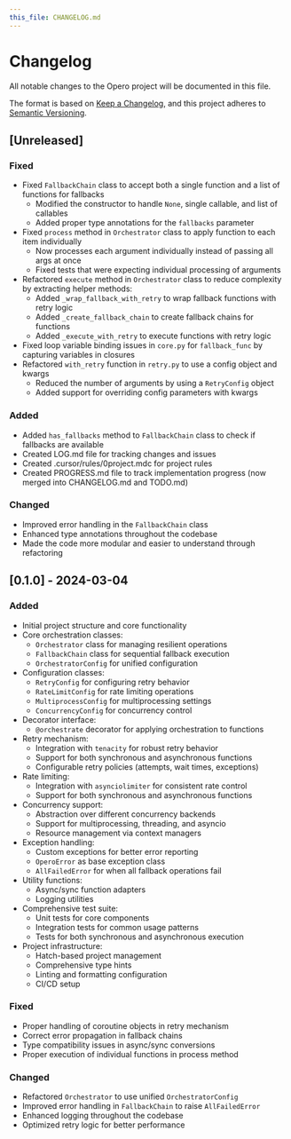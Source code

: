 ```yaml
---
this_file: CHANGELOG.md
---
```


# Changelog

All notable changes to the Opero project will be documented in this file.

The format is based on [Keep a Changelog](https://keepachangelog.com/en/1.0.0/),
and this project adheres to [Semantic Versioning](https://semver.org/spec/v2.0.0.html).

## [Unreleased]

### Fixed
- Fixed `FallbackChain` class to accept both a single function and a list of functions for fallbacks
  - Modified the constructor to handle `None`, single callable, and list of callables
  - Added proper type annotations for the `fallbacks` parameter
- Fixed `process` method in `Orchestrator` class to apply function to each item individually
  - Now processes each argument individually instead of passing all args at once
  - Fixed tests that were expecting individual processing of arguments
- Refactored `execute` method in `Orchestrator` class to reduce complexity by extracting helper methods:
  - Added `_wrap_fallback_with_retry` to wrap fallback functions with retry logic
  - Added `_create_fallback_chain` to create fallback chains for functions
  - Added `_execute_with_retry` to execute functions with retry logic
- Fixed loop variable binding issues in `core.py` for `fallback_func` by capturing variables in closures
- Refactored `with_retry` function in `retry.py` to use a config object and kwargs
  - Reduced the number of arguments by using a `RetryConfig` object
  - Added support for overriding config parameters with kwargs

### Added
- Added `has_fallbacks` method to `FallbackChain` class to check if fallbacks are available
- Created LOG.md file for tracking changes and issues
- Created .cursor/rules/0project.mdc for project rules
- Created PROGRESS.md file to track implementation progress (now merged into CHANGELOG.md and TODO.md)

### Changed
- Improved error handling in the `FallbackChain` class
- Enhanced type annotations throughout the codebase
- Made the code more modular and easier to understand through refactoring

## [0.1.0] - 2024-03-04

### Added

- Initial project structure and core functionality
- Core orchestration classes:
  - `Orchestrator` class for managing resilient operations
  - `FallbackChain` class for sequential fallback execution
  - `OrchestratorConfig` for unified configuration
- Configuration classes:
  - `RetryConfig` for configuring retry behavior
  - `RateLimitConfig` for rate limiting operations
  - `MultiprocessConfig` for multiprocessing settings
  - `ConcurrencyConfig` for concurrency control
- Decorator interface:
  - `@orchestrate` decorator for applying orchestration to functions
- Retry mechanism:
  - Integration with `tenacity` for robust retry behavior
  - Support for both synchronous and asynchronous functions
  - Configurable retry policies (attempts, wait times, exceptions)
- Rate limiting:
  - Integration with `asynciolimiter` for consistent rate control
  - Support for both synchronous and asynchronous functions
- Concurrency support:
  - Abstraction over different concurrency backends
  - Support for multiprocessing, threading, and asyncio
  - Resource management via context managers
- Exception handling:
  - Custom exceptions for better error reporting
  - `OperoError` as base exception class
  - `AllFailedError` for when all fallback operations fail
- Utility functions:
  - Async/sync function adapters
  - Logging utilities
- Comprehensive test suite:
  - Unit tests for core components
  - Integration tests for common usage patterns
  - Tests for both synchronous and asynchronous execution
- Project infrastructure:
  - Hatch-based project management
  - Comprehensive type hints
  - Linting and formatting configuration
  - CI/CD setup

### Fixed

- Proper handling of coroutine objects in retry mechanism
- Correct error propagation in fallback chains
- Type compatibility issues in async/sync conversions
- Proper execution of individual functions in process method

### Changed

- Refactored `Orchestrator` to use unified `OrchestratorConfig`
- Improved error handling in `FallbackChain` to raise `AllFailedError`
- Enhanced logging throughout the codebase
- Optimized retry logic for better performance
